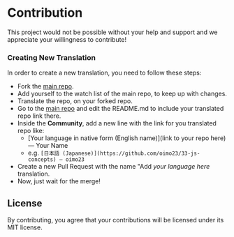 
# Contribution
This project would not be possible without your help and support and we appreciate your willingness to contribute!

### Creating New Translation

In order to create a new translation, you need to follow these steps:

* Fork the [main repo](https://github.com/leonardomso/33-js-concepts).
* Add yourself to the watch list of the main repo, to keep up with changes.
* Translate the repo, on your forked repo.
* Go to the [main repo](https://github.com/leonardomso/33-js-concepts) and edit the README.md to include your translated repo link there.
* Inside the **Community**, add a new line with the link for you translated repo like: 
	* [Your language in native form (English name)](link to your repo here) — Your Name
	* e.g. `[日本語 (Japanese)](https://github.com/oimo23/33-js-concepts) — oimo23`
* Create a new Pull Request with the name "Add *your language here* translation.
* Now, just wait for the merge! 

## License
By contributing, you agree that your contributions will be licensed under its MIT license.
